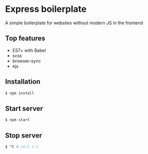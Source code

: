 # Express boilerplate

A simple boilerplate for websites without modern JS in the frontend

## Top features
- ES7+ with Babel
- scss
- browser-sync
- ejs

## Installation
```sh
$ npm install
```

## Start server
```sh
$ npm start
```

## Stop server
```sh
$ ^C # ctrl + c
```

